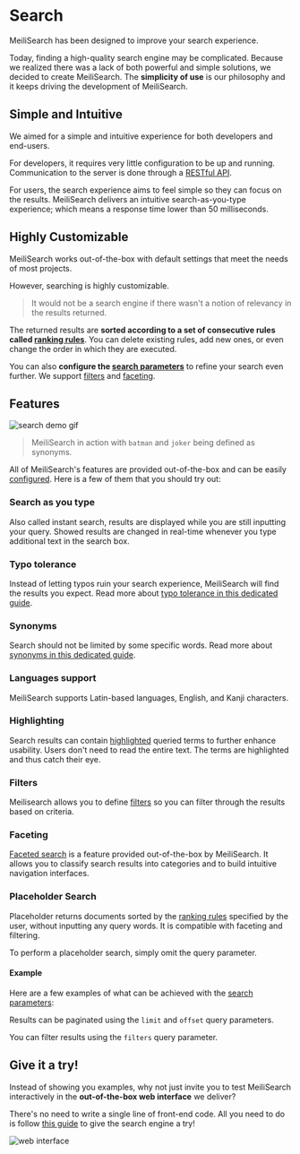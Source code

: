 # Search

MeiliSearch has been designed to improve your search experience.

Today, finding a high-quality search engine may be complicated. Because we realized there was a lack of both powerful and simple solutions, we decided to create MeiliSearch. The **simplicity of use** is our philosophy and it keeps driving the development of MeiliSearch.

## Simple and Intuitive

We aimed for a simple and intuitive experience for both developers and end-users.

For developers, it requires very little configuration to be up and running. Communication to the server is done through a [RESTful API](/references/README.md).

For users, the search experience aims to feel simple so they can focus on the results. MeiliSearch delivers an intuitive search-as-you-type experience; which means a response time lower than 50 milliseconds.

## Highly Customizable

MeiliSearch works out-of-the-box with default settings that meet the needs of most projects.

However, searching is highly customizable.

> It would not be a search engine if there wasn't a notion of relevancy in the results returned.

The returned results are **sorted according to a set of consecutive rules called [ranking rules](/guides/main_concepts/relevancy.md#ranking-rules)**. You can delete existing rules, add new ones, or even change the order in which they are executed.

You can also **configure the [search parameters](/guides/advanced_guides/search_parameters.md)** to refine your search even further. We support [filters](/guides/advanced_guides/filtering.md) and [faceting](/guides/advanced_guides/faceted_search.md).

## Features

![search demo gif](/search-synonyms-typo.gif)

> MeiliSearch in action with `batman` and `joker` being defined as synonyms.

All of MeiliSearch's features are provided out-of-the-box and can be easily [configured](/guides/advanced_guides/search_parameters.md). Here is a few of them that you should try out:

### Search as you type

Also called instant search, results are displayed while you are still inputting your query. Showed results are changed in real-time whenever you type additional text in the search box.

### Typo tolerance

Instead of letting typos ruin your search experience, MeiliSearch will find the results you expect.
Read more about [typo tolerance in this dedicated guide](/guides/advanced_guides/typotolerance.md).

### Synonyms

Search should not be limited by some specific words.
Read more about [synonyms in this dedicated guide](/guides/advanced_guides/synonyms.md).

### Languages support

MeiliSearch supports Latin-based languages, English, and Kanji characters.

### Highlighting

Search results can contain [highlighted](/guides/advanced_guides/search_parameters.md#attributes-to-highlight) queried terms to further enhance usability. Users don't need to read the entire text. The terms are highlighted and thus catch their eye.

### Filters

Meilisearch allows you to define [filters](/guides/advanced_guides/filtering.md) so you can filter through the results based on criteria.

### Faceting

[Faceted search](/guides/advanced_guides/faceted_search.md) is a feature provided out-of-the-box by MeiliSearch. It allows you to classify search results into categories and to build intuitive navigation interfaces.

### Placeholder Search

Placeholder returns documents sorted by the [ranking rules](/guides/advanced_guides/settings.md#ranking-rules) specified by the user, without inputting any query words. It is compatible with faceting and filtering.

To perform a placeholder search, simply omit the query parameter.

#### Example

Here are a few examples of what can be achieved with the [search parameters](/guides/advanced_guides/search_parameters.md):

Results can be paginated using the `limit` and `offset` query parameters.

<code-samples id="search_guide_1" />

You can filter results using the `filters` query parameter.

<code-samples id="search_guide_2" />

## Give it a try!

Instead of showing you examples, why not just invite you to test MeiliSearch interactively in the **out-of-the-box web interface** we deliver?

There's no need to write a single line of front-end code. All you need to do is follow [this guide](/guides/advanced_guides/web_interface.md) to give the search engine a try!

![web interface](/web-interface.png)
